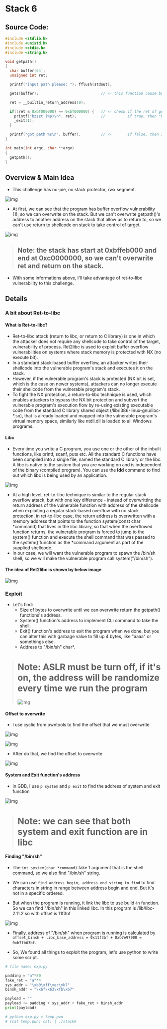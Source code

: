 # Stack 6

## Source Code:

```C
#include <stdlib.h>
#include <unistd.h>
#include <stdio.h>
#include <string.h>

void getpath()
{
  char buffer[64];
  unsigned int ret;

  printf("input path please: "); fflush(stdout);

  gets(buffer);                            // <- this function cause buffer overflow    (1)

  ret = __builtin_return_address(0);

  if((ret & 0xbf000000) == 0xbf000000) {   // <- check if the ret of getpath() is on the stack     (2)
    printf("bzzzt (%p)\n", ret);           //          if true, then "bzzzt" and exit with signal 1    (3)
    _exit(1);
  }

  printf("got path %s\n", buffer);         // <-       if false, then it's simply print got path  (4)
}

int main(int argc, char **argv)
{
  getpath();
}
```

## Overview & Main Idea

- This challenge has no-pie, no stack protector, rwx segment.

![img](/protostar/stack6/assets/checksec.png)

- At first, we can see that the program has buffer overflow vulnerability (1), so we can overwrite on the stack. But we can't overwrite getpath()'s address to another address on the stack that allow us to return to, so we can't use return to shellcode on stack to take control of target.
 
![img](/protostar/stack6/assets/stack_segment.png)

> ## Note: the stack has start at 0xbffeb000 and end at 0xc0000000, so we can't overwrite ret and return on the stack.

- With some informations above, I'll take advantage of ret-to-libc vulnerability to this challenge. 

## Details

### A bit about Ret-to-libc

#### What is Ret-to-libc?

- Ret-to-libc attack (return to libc, or return to C library) is one in which the attacker does not require any shellcode to take control of the target, vulnerability of process. Ret2libc is used to exploit buffer overflow vulnerabilities on systems where stack memory is protected with NX (no execute bit).
- In a standard stack-based buffer overflow, an attacker writes their shellcode into the vulnerable program's stack and executes it on the stack. 
- However, if the vulnerable program's stack is protected (NX bit is set, which is the case on newer systems), attackers can no longer execute their shellcode from the vulnerable program's stack. 
- To fight the NX protection, a return-to-libc technique is used, which enables attackers to bypass the NX bit protection and subvert the vulnerable program's execution flow by re-using existing executable code from the standard C library shared object (/lib/i386-linux-gnu/libc-*.so), that is already loaded and mapped into the vulnerable program's virtual memory space, similarly like ntdll.dll is loaded to all Windows programs.

#### Libc

- Every time you write a C program, you use one or the other of the inbuilt functions, like printf, scanf, puts etc. All the standard C functions have been compiled into a single file, named the standard C library or the libc. A libc is native to the system that you are working on and is independent of the binary (compiled program). You can use the **ldd** command to find out which libc is being used by an application.

![img](/protostar/stack6/assets/ldd.png)

- At a high level, ret-to-libc technique is similar to the regular stack overflow attack, but with one key difference - instead of overwritting the return address of the vulnerable function with address of the shellcode when exploiting a regular stack-based overflow with no stack protection, in ret-to-libc case, the return address is overwritten with a memory address that points to the function system(const char *command) that lives in the libc library, so that when the overflowed function returns, the vulnerable program is forced to jump to the system() function and execute the shell command that was passed to the system() function as the *command argument as part of the supplied shellcode. 
- In our case, we will want the vulnerable program to spawn the /bin/sh shell, so we will make the vulnerable program call system("/bin/sh").

#### The idea of Ret2libc is shown by below image

![img](/protostar/stack6/assets/illustrate_img.png)

### Exploit

- Let's find:
  + Size of bytes to overwrite until we can overwrite return the getpath() functions's address.
  + System() function's address to implement CLI command to take the shell.
  + Exit() function's address to exit the program when we done, but you can alter this with garbage value to fill up 4 bytes, like "aaaa" or somethings else.
  + Address to "/bin/sh" char*.

> # Note: ASLR must be turn off, if it's on, the address will be randomize every time we run the program
>
> ![img](/protostar/stack6/assets/aslr_off.png)
>

#### Offset to overwrite

- I use cyclic from pwntools to find the offset that we must overwrite

![img](/protostar/stack6/assets/cyclic.png)

![img](/protostar/stack6/assets/input.png)

- After do that, we find the offset to overwrite

![img](/protostar/stack6/assets/offset.png)

#### System and Exit function's address

- In GDB, I use `p system` and `p exit` to find the address of system and exit function

![img](/protostar/stack6/assets/system_exit.png)

> # Note: we can see that both system and exit function are in libc

#### Finding "/bin/sh"

- The `int system(char *command)` take 1 argument that is the shell command, so we also find "/bin/sh" string.

- We can use `find address_begin, address_end string_to_find` to find characters in string in range between address begin and end. But it's not in a specific ordered.

- But when the program is running, it link the libc to use build-in function. So we can find "/bin/sh" in this linked libc. In this program is /lib/libc-2.11.2.so with offset is 11f3bf

![img](/protostar/stack6/assets/offset_binsh.png)

- Finally, address of "/bin/sh" when program is running is calculated by `offset_binsh + libc_base_address = 0x11f3bf + 0xb7e97000 = 0xb7fb63bf`.

- So, We found all things to exploit the program, let's use python to write some script.

```python
# file name: exp.py

padding = "a"*80
fake_ret = "a"*4
sys_addr = "\xb0\xff\xec\xb7"
binsh_addr = "\xbf\x63\xfb\xb7"

payload = ""
payload += padding + sys_addr + fake_ret + binsh_addr
print(payload)

# python exp.py > temp.pwn
# (cat temp.pwn; cat) | ./stack6
```
